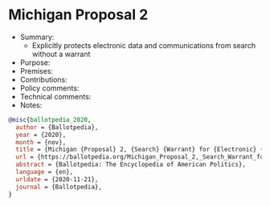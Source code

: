 # Michigan Proposal 2

- Summary:
  - Explicitly protects electronic data and communications from search without a warrant
- Purpose:
- Premises:
- Contributions:
- Policy comments:
- Technical comments:
- Notes:

```bib
@misc{ballotpedia_2020,
  author = {Ballotpedia},
  year = {2020},
  month = {nov},
  title = {Michigan {Proposal} 2, {Search} {Warrant} for {Electronic} {Data} {Amendment} (2020)},
  url = {https://ballotpedia.org/Michigan_Proposal_2,_Search_Warrant_for_Electronic_Data_Amendment_(2020)},
  abstract = {Ballotpedia: The Encyclopedia of American Politics},
  language = {en},
  urldate = {2020-11-21},
  journal = {Ballotpedia},
}
```
